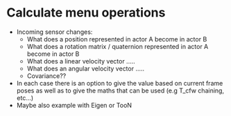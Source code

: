 # Calculate menu operations
- Incoming sensor changes:
  - What does a position represented in actor A become in actor B
  - What does a rotation matrix / quaternion represented in actor A become in actor B
  - What does a linear velocity vector .....
  - What does an angular velocity vector .....
  - Covariance??
- In each case there is an option to give the value based on current frame poses as well as to give the maths that can be used (e.g T_cfw chaining, etc...)
- Maybe also example with Eigen or TooN

